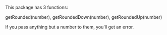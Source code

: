 This package has 3 functions:

getRounded(number),  getRoundedDown(number),  getRoundedUp(number)

If you pass anything but a number to them, you'll get an error.